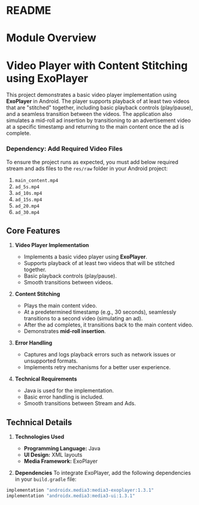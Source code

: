 # README #

# **Module Overview**

# Video Player with Content Stitching using ExoPlayer

This project demonstrates a basic video player implementation using **ExoPlayer** in Android. The player supports playback of at least two videos that are "stitched" together, including basic playback controls (play/pause), and a seamless transition between the videos. The application also simulates a mid-roll ad insertion by transitioning to an advertisement video at a specific timestamp and returning to the main content once the ad is complete.

### Dependency: Add Required Video Files

To ensure the project runs as expected, you must add below required stream and ads files to the `res/raw` folder in your Android project:

1. `main_content.mp4`
2. `ad_5s.mp4`
3. `ad_10s.mp4`
4. `ad_15s.mp4`
5. `ad_20.mp4`
6. `ad_30.mp4`

## Core Features

1. **Video Player Implementation**
    - Implements a basic video player using **ExoPlayer**.
    - Supports playback of at least two videos that will be stitched together.
    - Basic playback controls (play/pause).
    - Smooth transitions between videos.

2. **Content Stitching**
    - Plays the main content video.
    - At a predetermined timestamp (e.g., 30 seconds), seamlessly transitions to a second video (simulating an ad).
    - After the ad completes, it transitions back to the main content video.
    - Demonstrates **mid-roll insertion**.

3. **Error Handling**
    - Captures and logs playback errors such as network issues or unsupported formats.
    - Implements retry mechanisms for a better user experience.

4. **Technical Requirements**
    - Java is used for the implementation.
    - Basic error handling is included.
    - Smooth transitions between Stream and Ads.

## Technical Details

1. **Technologies Used**
    - **Programming Language:** Java
    - **UI Design:** XML layouts
    - **Media Framework:** ExoPlayer

2. **Dependencies**
To integrate ExoPlayer, add the following dependencies in your `build.gradle` file:
```gradle
implementation "androidx.media3:media3-exoplayer:1.3.1"
implementation "androidx.media3:media3-ui:1.3.1"


